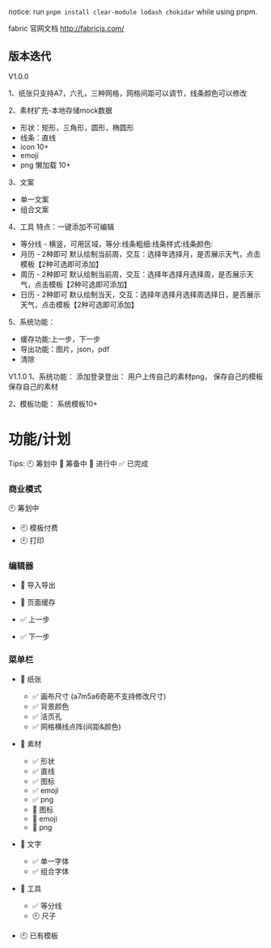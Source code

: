 notice: run `pnpm install clear-module lodash chokidar` while using pnpm.

fabric 官网文档 http://fabricjs.com/

## 版本迭代

V1.0.0

1、纸张只支持A7，六孔，三种网格，网格间距可以调节，线条颜色可以修改

2、素材扩充-本地存储mock数据

- 形状：矩形，三角形，圆形，椭圆形
- 线条：直线
- icon 10+
- emoji
- png 懒加载 10+

3、文案

- 单一文案
- 组合文案

4、工具
特点：一键添加不可编辑

- 等分线 - 横竖，可用区域，等分:线条粗细:线条样式:线条颜色:
- 月历 - 2种即可 默认绘制当前周，交互：选择年选择月，是否展示天气，点击模板【2种可选即可添加】
- 周历 - 2种即可 默认绘制当前周，交互：选择年选择月选择周，是否展示天气，点击模板【2种可选即可添加】
- 日历 - 2种即可 默认绘制当天，交互：选择年选择月选择周选择日，是否展示天气，点击模板【2种可选即可添加】

5、系统功能：

- 缓存功能:上一步，下一步
- 导出功能：图片，json，pdf
- 清除

V1.1.0
1、系统功能：
添加登录登出：
用户上传自己的素材png，
保存自己的模板
保存自己的素材

2、模板功能：
系统模板10+

# 功能/计划

Tips: 🕙 筹划中 🔲 筹备中 🚧 进行中 ✅ 已完成

### 商业模式

🕙 筹划中

- 🕙 模板付费
- 🕙 打印

### 编辑器

- 🚧 导入导出

- 🚧 页面缓存
- ✅ 上一步
- ✅ 下一步

### 菜单栏

- 🚧 纸张

  - ✅ 画布尺寸 (a7m5a6奇葩不支持修改尺寸)
  - ✅ 背景颜色
  - ✅ 活页孔
  - ✅ 网格横线点阵(间距&颜色)

- 🚧 素材

  - ✅ 形状
  - ✅ 直线
  - ✅ 图标
  - ✅ emoji
  - ✅ png
  - 🚧 图标
  - 🚧 emoji
  - 🚧 png

- 🚧 文字

  - ✅ 单一字体
  - ✅ 组合字体

- 🚧 工具
  - ✅ 等分线
  - 🕙 尺子
- 🕙 已有模板

